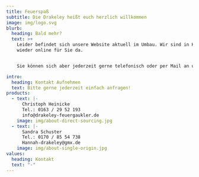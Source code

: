 ```yaml
---
title: Feuerspaß
subtitle: Die Drakeley heißt euch herzlich willkommen
image: img/logo.svg
blurb:
  heading: Bald mehr?
  text: >+
    Leider befindet sich unsere Website aktuell im Umbau. Wir sind in Kürze
    wieder online für Sie da.


    Sie können sich aber jederzeit gerne telefonisch oder per Mail an uns wenden

intro:
  heading: Kontakt Aufnehmen
  text: Bitte gerne jederzeit einfach anfragen!
products:
  - text: |-
      Christoph Heinicke
      Tel.: 0163 / 29 52 193
      info@drakeley-feuergaukler.de
    image: img/about-direct-sourcing.jpg
  - text: |-
      Sandra Schuster
      Tel.: 0170 / 85 54 738
      Hannah-drakeley@gmx.de
    image: img/about-single-origin.jpg
values:
  heading: Kontakt
  text: "-"
---
```

